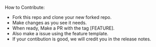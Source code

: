 How to Contribute:

* Fork this repo and clone your new forked repo.
* Make changes as you see it needs.
* When ready, Make a PR with the tag [FEATURE].
* Also make a issue using the feature template.
* If your contibution is good, we will credit you in the release notes.
